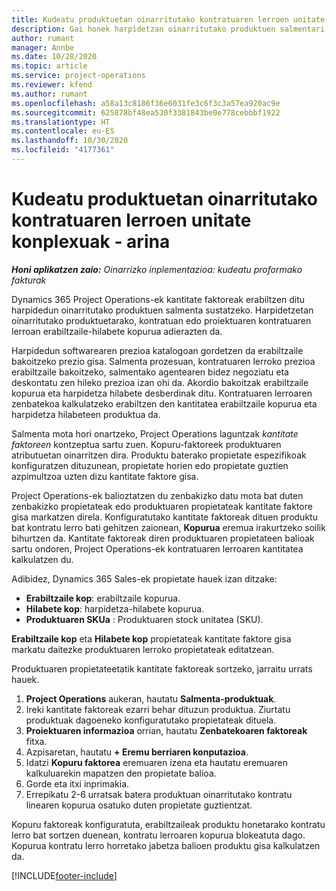 ```yaml
---
title: Kudeatu produktuetan oinarritutako kontratuaren lerroen unitate konplexuak - arina
description: Gai honek harpidetzan oinarritutako produktuen salmentari laguntzeko informazioa eskaintzen du.
author: rumant
manager: Annbe
ms.date: 10/28/2020
ms.topic: article
ms.service: project-operations
ms.reviewer: kfend
ms.author: rumant
ms.openlocfilehash: a58a13c8186f36e6031fe3c6f3c3a57ea920ac9e
ms.sourcegitcommit: 625878bf48ea530f3381843be0e778cebbbf1922
ms.translationtype: HT
ms.contentlocale: eu-ES
ms.lasthandoff: 10/30/2020
ms.locfileid: "4177361"
---
```

# <a name="manage-complex-units-for-product-based-contract-lines---lite"></a>Kudeatu produktuetan oinarritutako kontratuaren lerroen unitate konplexuak - arina

_**Honi aplikatzen zaio:** Oinarrizko inplementazioa: kudeatu proformako fakturak_

Dynamics 365 Project Operations-ek kantitate faktoreak erabiltzen ditu harpidedun oinarritutako produktuen salmenta sustatzeko. Harpidetzetan oinarritutako produktuetarako, kontratuan edo proiektuaren kontratuaren lerroan erabiltzaile-hilabete kopurua adierazten da.

Harpidedun softwarearen prezioa katalogoan gordetzen da erabiltzaile bakoitzeko prezio gisa. Salmenta prozesuan, kontratuaren lerroko prezioa erabiltzaile bakoitzeko, salmentako agentearen bidez negoziatu eta deskontatu zen hileko prezioa izan ohi da. Akordio bakoitzak erabiltzaile kopurua eta harpidetza hilabete desberdinak ditu. Kontratuaren lerroaren zenbatekoa kalkulatzeko erabiltzen den kantitatea erabiltzaile kopurua eta harpidetza hilabeteen produktua da.

Salmenta mota hori onartzeko, Project Operations laguntzak *kantitate faktoreen* kontzeptua sartu zuen. Kopuru-faktoreek produktuaren atributuetan oinarritzen dira. Produktu baterako propietate espezifikoak konfiguratzen dituzunean, propietate horien edo propietate guztien azpimultzoa uzten dizu kantitate faktore gisa.

Project Operations-ek balioztatzen du zenbakizko datu mota bat duten zenbakizko propietateak edo produktuaren propietateak kantitate faktore gisa markatzen direla. Konfiguratutako kantitate faktoreak dituen produktu bat kontratu lerro bati gehitzen zaionean, **Kopurua** eremua irakurtzeko soilik bihurtzen da. Kantitate faktoreak diren produktuaren propietateen balioak sartu ondoren, Project Operations-ek kontratuaren lerroaren kantitatea kalkulatzen du.

Adibidez, Dynamics 365 Sales-ek propietate hauek izan ditzake:

- **Erabiltzaile kop**: erabiltzaile kopurua.
- **Hilabete kop**: harpidetza-hilabete kopurua.
- **Produktuaren SKUa** : Produktuaren stock unitatea (SKU).

**Erabiltzaile kop** eta **Hilabete kop** propietateak kantitate faktore gisa markatu daitezke produktuaren lerroko propietateak editatzean.

Produktuaren propietateetatik kantitate faktoreak sortzeko, jarraitu urrats hauek.

1. **Project Operations** aukeran, hautatu **Salmenta-produktuak**.
2. Ireki kantitate faktoreak ezarri behar dituzun produktua. Ziurtatu produktuak dagoeneko konfiguratutako propietateak dituela.
3. **Proiektuaren informazioa** orrian, hautatu **Zenbatekoaren faktoreak** fitxa.
4. Azpisaretan, hautatu **+ Eremu berriaren konputazioa**.
5. Idatzi **Kopuru faktorea** eremuaren izena eta hautatu eremuaren kalkuluarekin mapatzen den propietate balioa.
6. Gorde eta itxi inprimakia.
7. Errepikatu 2-6 urratsak batera produktuan oinarritutako kontratu linearen kopurua osatuko duten propietate guztientzat.

Kopuru faktoreak konfiguratuta, erabiltzaileak produktu honetarako kontratu lerro bat sortzen duenean, kontratu lerroaren kopurua blokeatuta dago. Kopurua kontratu lerro horretako jabetza balioen produktu gisa kalkulatzen da.


[!INCLUDE[footer-include](../../includes/footer-banner.md)]